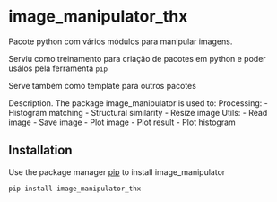 # image_manipulator_thx

Pacote python com vários módulos para manipular imagens.

Serviu como treinamento para criação de pacotes em python e poder usálos pela ferramenta `pip`

Serve também como template para outros pacotes

Description. 
The package image_manipulator is used to:
	Processing:
		- Histogram matching
		- Structural similarity
		- Resize image
	Utils:
		- Read image
		- Save image
		- Plot image
		- Plot result
		- Plot histogram

## Installation

Use the package manager [pip](https://pip.pypa.io/en/stable/) to install image_manipulator

```bash
pip install image_manipulator_thx
```
